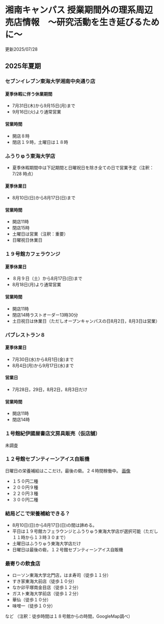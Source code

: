 # 湘南キャンパス 授業期間外の理系周辺　売店情報　～研究活動を生き延びるために～ 
更新2025/07/28

## 2025年夏期

### セブンイレブン東海大学湘南中央通り店

#### 夏季休暇に伴う休業期間
- 7月31日(木)から9月15日(月)まで
- 9月16日(火)より通常営業

#### 営業時間
- 開店８時
- 閉店１９時，土曜日は１８時

### ふうりゅう東海大学店

- 夏季休暇期間中は下記期間と日曜祝日を除き全ての日で営業予定（注釈：7/28 時点）
#### 夏季休業日
- 8月10日(日)から8月17日(日)まで

#### 営業時間
- 開店11時
- 閉店15時
- 土曜日は営業（注釈：重要）
- 日曜祝日休業日

### １９号館カフェラウンジ

#### 夏季休業日
- ８月９日（土）から8月17日(日)まで
- 8月18日(月)より通常営業

#### 営業時間
- 開店11時
- 閉店14時ラストオーダー13時30分
- 土日祝日は休業日（ただしオープンキャンパスの日8月2日，8月3日は営業）

### バブレストラン８

#### 夏季休業日
- 7月30日(水)から8月1日(金)まで
- 8月4日(月)から9月17日(水)まで

#### 営業日
- 7月28日，29日，8月2日，8月3日だけ
#### 営業時間
- 開店11時
- 閉店14時

### １号館紀伊國屋書店文房具販売（仮店舗）
未調査

### １２号館セブンティーンアイス自販機

日曜日の栄養補給はここだけ。最後の砦。２４時間稼働中。
[画像](./17ice.jpg)

- １５０円二種
- ２００円９種
- ２２０円３種
- ３００円二種

### 結局どこで栄養補給できる？
- 8月10日(日)から8月17日(日)の間は諦める。
- 平日は１９号館カフェラウンジとふうりゅう東海大学店が選択可能（ただし１１時から１３時３０まで）
- 土曜日はふうりゅう東海大学店だけ
- 日曜日は最後の砦，１２号館セブンティーンアイス自販機

### 最寄りの飲食店
- ローソン東海大学北門店，はま寿司（徒歩１１分）
- すき家東海大前店（徒歩１０分）
- なか卯平塚南金目店（徒歩１２分）
- ガスト東海大学前店（徒歩１２分）
- 華仙（徒歩１０分）
- 味噌一（徒歩１０分）

など
（注釈：徒歩時間は１８号館からの時間，GoogleMap調べ）




